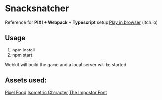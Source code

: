 # Snacksnatcher
Reference for **PIXI + Webpack + Typescript** setup
[Play in browser](https://yazaa.itch.io/snacksnatcher) (itch.io)

## Usage
1. npm install
2. npm start

Webkit will build the game and a local server will be started

## Assets used:
[Pixel Food](https://henrysoftware.itch.io/pixel-food)
[Isometric Character](https://lionheart963.itch.io/4-directional-character)
[The Impostor Font](https://www.dafont.com/the-impostor.font)
